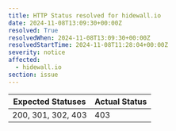 ```yaml
---
title: HTTP Status resolved for hidewall.io
date: 2024-11-08T13:09:30+00:00Z
resolved: True
resolvedWhen: 2024-11-08T13:09:30+00:00Z
resolvedStartTime: 2024-11-08T11:28:04+00:00Z
severity: notice
affected:
  - hidewall.io
section: issue
---
```


| Expected Statuses | Actual Status  |
|-------------------|----------------|
| 200, 301, 302, 403 | 403 |
